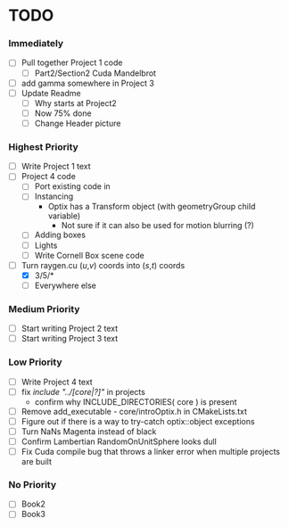 # TODO #

### Immediately ###
- [ ] Pull together Project 1 code
  - [ ] Part2/Section2 Cuda Mandelbrot
- [ ] add gamma somewhere in Project 3
- [ ] Update Readme 
  - [ ] Why starts at Project2
  - [ ] Now 75% done
  - [ ] Change Header picture

### Highest Priority ###
- [ ] Write Project 1 text
- [ ] Project 4 code
  - [ ] Port existing code in
  - [ ] Instancing
    - Optix has a Transform object (with geometryGroup child variable)
      - Not sure if it can also be used for motion blurring (?)
  - [ ] Adding boxes
  - [ ] Lights
  - [ ] Write Cornell Box scene code
- [ ] Turn raygen.cu (*u*,*v*) coords into (*s*,*t*) coords
  - [x] 3/5/*
  - [ ] Everywhere else

### Medium Priority ###
- [ ] Start writing Project 2 text
- [ ] Start writing Project 3 text

### Low Priority ###
- [ ] Write Project 4 text
- [ ] fix *include "../[core|?]"* in projects
  - confirm why INCLUDE_DIRECTORIES( core ) is present
- [ ] Remove add_executable - core/introOptix.h in CMakeLists.txt
- [ ] Figure out if there is a way to try-catch optix::object exceptions 
- [ ] Turn NaNs Magenta instead of black
- [ ] Confirm Lambertian RandomOnUnitSphere looks dull
- [ ] Fix Cuda compile bug that throws a linker error when multiple projects are built

### No Priority ###
- [ ] Book2
- [ ] Book3